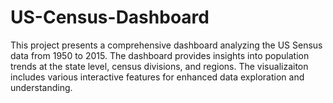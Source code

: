 # US-Census-Dashboard
This project presents a comprehensive dashboard analyzing the US Sensus data from 1950 to 2015. The dashboard provides insights into population trends at the state level, census divisions, and regions. The visualizaiton includes various interactive features for enhanced data exploration and understanding.
